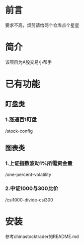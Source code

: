 # 前言

要求不高，烦劳请给两个仓库点个星星

# 简介

该项目为A股交易小帮手

# 已有功能

## 盯盘类

### 1.涨速百1盯盘

/stock-config

## 图表类

### 1.上证指数波动1%所需资金量

/one-percent-volatility

### 2.中证1000与300比价

/csi1000-divide-csi300

# 安装

参考chinastocktrader的README.md